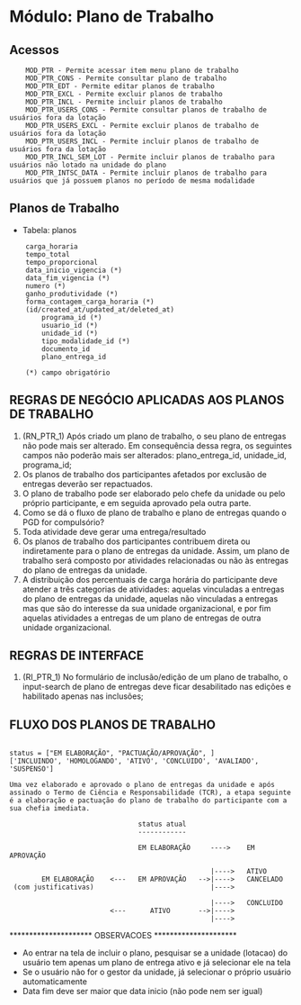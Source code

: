 # Módulo: Plano de Trabalho

## Acessos  

~~~text
    MOD_PTR - Permite acessar item menu plano de trabalho
    MOD_PTR_CONS - Permite consultar plano de trabalho
    MOD_PTR_EDT - Permite editar planos de trabalho
    MOD_PTR_EXCL - Permite excluir planos de trabalho
    MOD_PTR_INCL - Permite incluir planos de trabalho
    MOD_PTR_USERS_CONS - Permite consultar planos de trabalho de usuários fora da lotação
    MOD_PTR_USERS_EXCL - Permite excluir planos de trabalho de usuários fora da lotação
    MOD_PTR_USERS_INCL - Permite incluir planos de trabalho de usuários fora da lotação
    MOD_PTR_INCL_SEM_LOT - Permite incluir planos de trabalho para usuários não lotado na unidade do plano
    MOD_PTR_INTSC_DATA - Permite incluir planos de trabalho para usuários que já possuem planos no período de mesma modalidade
~~~

## Planos de Trabalho

- Tabela: planos

~~~text
    carga_horaria
    tempo_total
    tempo_proporcional
    data_inicio_vigencia (*)
    data_fim_vigencia (*)
    numero (*)
    ganho_produtividade (*)
    forma_contagem_carga_horaria (*)
    (id/created_at/updated_at/deleted_at)
        programa_id (*)
        usuario_id (*)
        unidade_id (*)
        tipo_modalidade_id (*)
        documento_id
        plano_entrega_id

    (*) campo obrigatório
~~~

## REGRAS DE NEGÓCIO APLICADAS AOS PLANOS DE TRABALHO

1. (RN_PTR_1) Após criado um plano de trabalho, o seu plano de entregas não pode mais ser alterado. Em consequência dessa regra, os seguintes campos não poderão mais ser alterados: plano_entrega_id, unidade_id, programa_id;
2. Os planos de trabalho dos participantes afetados por exclusão de entregas deverão ser repactuados.
3. O plano de trabalho pode ser elaborado pelo chefe da unidade ou pelo próprio participante, e em seguida aprovado pela outra parte.
4. Como se dá o fluxo de plano de trabalho e plano de entregas quando o PGD for compulsório?
5. Toda atividade deve gerar uma entrega/resultado
6. Os planos de trabalho dos participantes contribuem direta ou indiretamente para o plano de entregas da unidade. Assim, um plano de trabalho será composto por atividades relacionadas ou não às entregas do plano de entregas da unidade.
7. A distribuição dos percentuais de carga horária do participante deve atender a três categorias de atividades: aquelas vinculadas a entregas do plano de entregas da unidade, aquelas não vinculadas a entregas mas que são do interesse da sua unidade organizacional, e por fim aquelas atividades a entregas de um plano de entregas de outra unidade organizacional.

## REGRAS DE INTERFACE

1. (RI_PTR_1) No formulário de inclusão/edição de um plano de trabalho, o input-search de plano de entregas deve ficar desabilitado nas edições e habilitado apenas nas inclusões;


## FLUXO DOS PLANOS DE TRABALHO  

~~~text

status = ["EM ELABORAÇÃO", "PACTUAÇÃO/APROVAÇÃO", ]
['INCLUINDO', 'HOMOLOGANDO', 'ATIVO', 'CONCLUIDO', 'AVALIADO', 'SUSPENSO']

Uma vez elaborado e aprovado o plano de entregas da unidade e após assinado o Termo de Ciência e Responsabilidade (TCR), a etapa seguinte é a elaboração e pactuação do plano de trabalho do participante com a sua chefia imediata.

                                status atual
                                ------------

                                EM ELABORAÇÃO     ---->    EM APROVAÇÃO

                                                  |---->   ATIVO
        EM ELABORAÇÃO    <---   EM APROVAÇÃO   -->|---->   CANCELADO
 (com justificativas)                             |---->        

                                                  |---->   CONCLUIDO
                         <---      ATIVO       -->|---->   
                                                  |---->    

~~~

********************* OBSERVACOES *********************
- Ao entrar na tela de incluir o plano, pesquisar se a unidade (lotacao) do usuário tem apenas um plano de entrega ativo e já selecionar ele na tela
- Se o usuário não for o gestor da unidade, já selecionar o próprio usuário automaticamente
- Data fim deve ser maior que data inicio (não pode nem ser igual)
